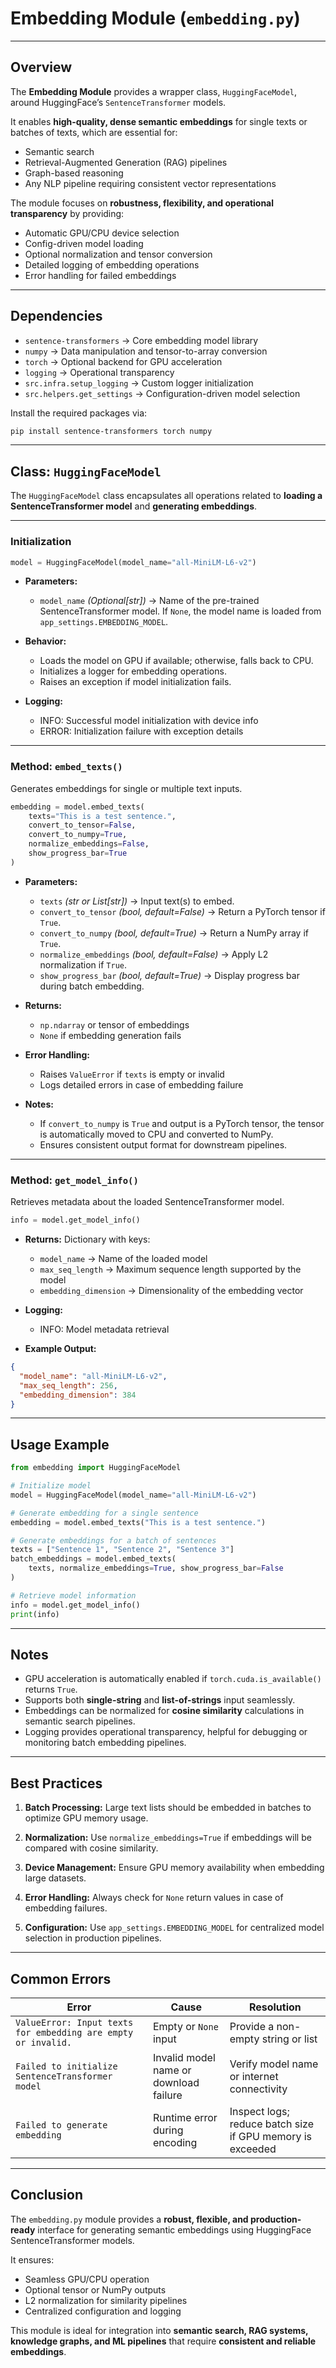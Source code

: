 # Embedding Module (`embedding.py`)

---

## Overview

The **Embedding Module** provides a wrapper class, `HuggingFaceModel`, around HuggingFace’s `SentenceTransformer` models.  

It enables **high-quality, dense semantic embeddings** for single texts or batches of texts, which are essential for:

- Semantic search  
- Retrieval-Augmented Generation (RAG) pipelines  
- Graph-based reasoning  
- Any NLP pipeline requiring consistent vector representations  

The module focuses on **robustness, flexibility, and operational transparency** by providing:

- Automatic GPU/CPU device selection  
- Config-driven model loading  
- Optional normalization and tensor conversion  
- Detailed logging of embedding operations  
- Error handling for failed embeddings  

---

## Dependencies

- `sentence-transformers` → Core embedding model library  
- `numpy` → Data manipulation and tensor-to-array conversion  
- `torch` → Optional backend for GPU acceleration  
- `logging` → Operational transparency  
- `src.infra.setup_logging` → Custom logger initialization  
- `src.helpers.get_settings` → Configuration-driven model selection  

Install the required packages via:

```bash
pip install sentence-transformers torch numpy
````

---

## Class: `HuggingFaceModel`

The `HuggingFaceModel` class encapsulates all operations related to **loading a SentenceTransformer model** and **generating embeddings**.

---

### Initialization

```python
model = HuggingFaceModel(model_name="all-MiniLM-L6-v2")
```

* **Parameters:**

  * `model_name` *(Optional\[str])* → Name of the pre-trained SentenceTransformer model.
    If `None`, the model name is loaded from `app_settings.EMBEDDING_MODEL`.

* **Behavior:**

  * Loads the model on GPU if available; otherwise, falls back to CPU.
  * Initializes a logger for embedding operations.
  * Raises an exception if model initialization fails.

* **Logging:**

  * INFO: Successful model initialization with device info
  * ERROR: Initialization failure with exception details

---

### Method: `embed_texts()`

Generates embeddings for single or multiple text inputs.

```python
embedding = model.embed_texts(
    texts="This is a test sentence.",
    convert_to_tensor=False,
    convert_to_numpy=True,
    normalize_embeddings=False,
    show_progress_bar=True
)
```

* **Parameters:**

  * `texts` *(str or List\[str])* → Input text(s) to embed.
  * `convert_to_tensor` *(bool, default=False)* → Return a PyTorch tensor if `True`.
  * `convert_to_numpy` *(bool, default=True)* → Return a NumPy array if `True`.
  * `normalize_embeddings` *(bool, default=False)* → Apply L2 normalization if `True`.
  * `show_progress_bar` *(bool, default=True)* → Display progress bar during batch embedding.

* **Returns:**

  * `np.ndarray` or tensor of embeddings
  * `None` if embedding generation fails

* **Error Handling:**

  * Raises `ValueError` if `texts` is empty or invalid
  * Logs detailed errors in case of embedding failure

* **Notes:**

  * If `convert_to_numpy` is `True` and output is a PyTorch tensor, the tensor is automatically moved to CPU and converted to NumPy.
  * Ensures consistent output format for downstream pipelines.

---

### Method: `get_model_info()`

Retrieves metadata about the loaded SentenceTransformer model.

```python
info = model.get_model_info()
```

* **Returns:** Dictionary with keys:

  * `model_name` → Name of the loaded model
  * `max_seq_length` → Maximum sequence length supported by the model
  * `embedding_dimension` → Dimensionality of the embedding vector

* **Logging:**

  * INFO: Model metadata retrieval

* **Example Output:**

```json
{
  "model_name": "all-MiniLM-L6-v2",
  "max_seq_length": 256,
  "embedding_dimension": 384
}
```

---

## Usage Example

```python
from embedding import HuggingFaceModel

# Initialize model
model = HuggingFaceModel(model_name="all-MiniLM-L6-v2")

# Generate embedding for a single sentence
embedding = model.embed_texts("This is a test sentence.")

# Generate embeddings for a batch of sentences
texts = ["Sentence 1", "Sentence 2", "Sentence 3"]
batch_embeddings = model.embed_texts(
    texts, normalize_embeddings=True, show_progress_bar=False
)

# Retrieve model information
info = model.get_model_info()
print(info)
```

---

## Notes

* GPU acceleration is automatically enabled if `torch.cuda.is_available()` returns `True`.
* Supports both **single-string** and **list-of-strings** input seamlessly.
* Embeddings can be normalized for **cosine similarity** calculations in semantic search pipelines.
* Logging provides operational transparency, helpful for debugging or monitoring batch embedding pipelines.

---

## Best Practices

1. **Batch Processing:**
   Large text lists should be embedded in batches to optimize GPU memory usage.

2. **Normalization:**
   Use `normalize_embeddings=True` if embeddings will be compared with cosine similarity.

3. **Device Management:**
   Ensure GPU memory availability when embedding large datasets.

4. **Error Handling:**
   Always check for `None` return values in case of embedding failures.

5. **Configuration:**
   Use `app_settings.EMBEDDING_MODEL` for centralized model selection in production pipelines.

---

## Common Errors

| Error                                                         | Cause                                  | Resolution                                                |
| ------------------------------------------------------------- | -------------------------------------- | --------------------------------------------------------- |
| `ValueError: Input texts for embedding are empty or invalid.` | Empty or `None` input                  | Provide a non-empty string or list                        |
| `Failed to initialize SentenceTransformer model`              | Invalid model name or download failure | Verify model name or internet connectivity                |
| `Failed to generate embedding`                                | Runtime error during encoding          | Inspect logs; reduce batch size if GPU memory is exceeded |

---

## Conclusion

The `embedding.py` module provides a **robust, flexible, and production-ready** interface for generating semantic embeddings using HuggingFace SentenceTransformer models.

It ensures:

* Seamless GPU/CPU operation
* Optional tensor or NumPy outputs
* L2 normalization for similarity pipelines
* Centralized configuration and logging

This module is ideal for integration into **semantic search, RAG systems, knowledge graphs, and ML pipelines** that require **consistent and reliable embeddings**.

```


